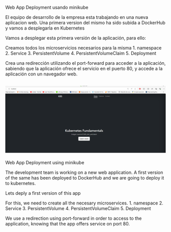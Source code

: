 Web App Deployment usando minikube

El equipo de desarrollo de la empresa esta trabajando en una nueva aplicacion web. 
Una primera version del mismo ha sido subida a DockerHub y vamos a desplegarla en Kubernetes

Vamos a desplegar esta primera versión de la aplicación, para ello:

Creamos todos los microservicios necesarios para la misma 
    1. namespace
    2. Service
    3. PersistentVolume
    4. PersistentVolumeClaim
    5. Deployment



Crea una redirección utilizando el port-forward para acceder a la aplicación, sabiendo que la aplicación ofrece el servicio en el puerto 80, y accede a la aplicación con un navegador web.

![alt text](image.png)
------------------------------------------------------------------------------------
Web App Deployment using minikube

The development team is working on a new web application. A first version of the same has been deployed to DockerHub and we are going to deploy it to kubernetes.

Lets deply a first version of this app

For this, we need to create all the necesary microservices.
    1. namespace
    2. Service
    3. PersistentVolume
    4. PersistentVolumeClaim
    5. Deployment

We use a redirection using port-forward in order to access to the application, knowing that the app offers service on port 80.